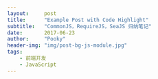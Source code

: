 ```yaml
---
layout:     post
title:      "Example Post with Code Highlight"
subtitle:   "CommonJS，RequireJS，SeaJS 归纳笔记"
date:       2017-06-23
author:     "Pooky"
header-img: "img/post-bg-js-module.jpg"
tags:
    - 前端开发
    - JavaScript
---
```

